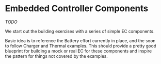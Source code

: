 # Embedded Controller Components

_TODO_

We start out the building exercises with a series of simple EC components. 

Basic idea is to reference the Battery effort currently in place, and the soon to follow Charger and Thermal examples.  This should provide a pretty good blueprint for building a mock or real EC for these components and inspire the pattern for things not covered by the examples.

